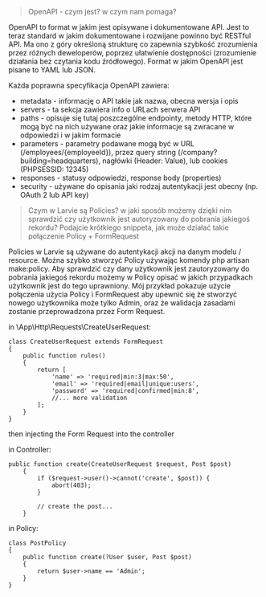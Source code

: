 > OpenAPI - czym jest? w czym nam pomaga?

OpenAPI to format w jakim jest opisywane i dokumentowane API. Jest to teraz standard w jakim dokumentowane i rozwijane powinno być RESTful API. Ma ono z góry określoną strukturę co zapewnia szybkość zrozumienia przez różnych deweloperów, poprzez ułatwienie dostępności (zrozumienie działania bez czytania kodu źródłowego). Format w jakim OpenAPI jest pisane to YAML lub JSON. 

Każda poprawna specyfikacja OpenAPI zawiera:
- metadata - informację o API takie jak nazwa, obecna wersja i opis
- servers - ta sekcja zawiera info o URLach serwera API
- paths - opisuje się tutaj poszczególne endpointy, metody HTTP, które mogą być na nich używane oraz jakie informacje są zwracane w odpowiedzi i w jakim formacie
 - parameters - parametry podawane mogą być w URL (/employees/{employeeId}), przez query string (/company?building=headquarters), nagłówki (Header: Value), lub cookies (PHPSESSID: 12345)  
 - responses - statusy odpowiedzi, response body (properties)
- security - używane do opisania jaki rodzaj autentykacji jest obecny (np. OAuth 2 lub API key) 

> Czym w Larvie są Policies? w jaki sposób możemy dzięki nim sprawdzić czy użytkownik jest autoryzowany do pobrania jakiegoś rekordu? Podajcie krótkiego snippeta, jak może działać takie połączenie Policy + FormRequest

Policies w Larvie są używane do autentykacji akcji na danym modelu / resource. Można szybko stworzyć Policy używając komendy php artisan make:policy. Aby sprawdzić czy dany użytkownik jest zautoryzowany do pobrania jakiegoś rekordu możemy w Policy opisać w jakich przypadkach użytkownik jest do tego uprawniony. Mój przykład pokazuje użycie połączenia użycia Policy i FormRequest aby upewnić się że stworzyć nowego użytkownika może tylko Admin, oraz że walidacja zasadami zostanie przeprowadzona przez Form Request. 

in \App\Http\Requests\CreateUserRequest:
```
class CreateUserRequest extends FormRequest
{
    public function rules()
    {
        return [
            'name' => 'required|min:3|max:50',
            'email' => 'required|email|unique:users',
            'password' => 'required|confirmed|min:8',
            //... more validation
        ];
    }
}    
```


then injecting the Form Request into the controller

in Controller:
```
public function create(CreateUserRequest $request, Post $post)
    {
        if ($request->user()->cannot('create', $post)) {
            abort(403); 
        }
 
        // create the post...
    }
```

in Policy:
```
class PostPolicy
{
    public function create(?User $user, Post $post)
    {
        return $user->name == 'Admin';
    }
}
```

